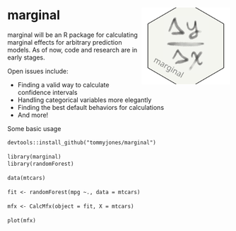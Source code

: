 
# marginal <img src="figures/marginal_v1.svg" align="right" alt="logo" width="200"/>

marginal will be an R package for calculating marginal effects for arbitrary prediction models. As of now, code and research are in early stages. 

Open issues include:

* Finding a valid way to calculate confidence intervals
* Handling categorical variables more elegantly
* Finding the best default behaviors for calculations
* And more!

Some basic usage
```
devtools::install_github("tommyjones/marginal")

library(marginal)
library(randomForest)

data(mtcars)

fit <- randomForest(mpg ~., data = mtcars)

mfx <- CalcMfx(object = fit, X = mtcars)

plot(mfx)
```
